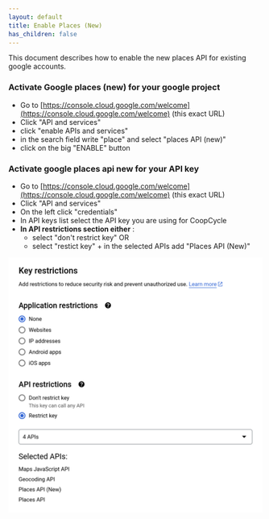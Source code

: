 ```yaml
---
layout: default
title: Enable Places (New)
has_children: false
---
```


This document describes how to enable the new places API for existing google accounts.

### Activate Google places (new) for your google project

- Go to [https://console.cloud.google.com/welcome](https://console.cloud.google.com/welcome) (this exact URL)
- Click "API and services"
- click "enable APIs and services"
- in the search field write "place" and select "places API (new)"
- click on the big "ENABLE" button

### Activate google places api new for your API key

- Go to [https://console.cloud.google.com/welcome](https://console.cloud.google.com/welcome) (this exact URL)
- Click "API and services"
- On the left click "credentials"
- In API keys list select the API key you are using for CoopCycle
- **In API restrictions section either** :
    * select "don't restrict key"
OR
    * select "restict key" + in the selected APIs add "Places API (New)"

<img style="width: 800px" src="/assets/images/google-key-restrictions.png" alt="">